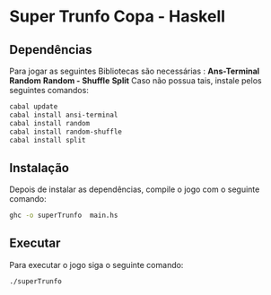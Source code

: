 # Super Trunfo Copa - Haskell 

## Dependências
Para jogar as seguintes Bibliotecas são necessárias :
**Ans-Terminal**
**Random**
**Random - Shuffle**
**Split**
Caso não possua tais, instale pelos seguintes comandos:

```bash
cabal update
cabal install ansi-terminal
cabal install random
cabal install random-shuffle
cabal install split
```

## Instalação
Depois de instalar as dependências, compile o jogo com o seguinte comando:

```bash
ghc -o superTrunfo  main.hs
```

## Executar
Para executar o jogo siga o seguinte comando:

```bash
./superTrunfo
```


